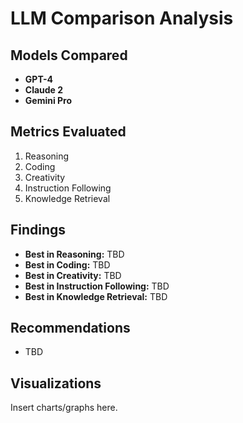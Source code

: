 
# LLM Comparison Analysis

## Models Compared
- **GPT-4**
- **Claude 2**
- **Gemini Pro**

## Metrics Evaluated
1. Reasoning
2. Coding
3. Creativity
4. Instruction Following
5. Knowledge Retrieval

## Findings
- **Best in Reasoning:** TBD
- **Best in Coding:** TBD
- **Best in Creativity:** TBD
- **Best in Instruction Following:** TBD
- **Best in Knowledge Retrieval:** TBD

## Recommendations
- TBD

## Visualizations
Insert charts/graphs here.
